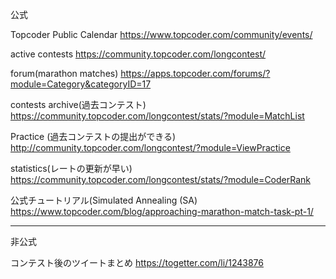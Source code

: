 公式


Topcoder Public Calendar
https://www.topcoder.com/community/events/

active contests
https://community.topcoder.com/longcontest/

forum(marathon matches)
https://apps.topcoder.com/forums/?module=Category&categoryID=17

contests archive(過去コンテスト)
https://community.topcoder.com/longcontest/stats/?module=MatchList

Practice (過去コンテストの提出ができる)
http://community.topcoder.com/longcontest/?module=ViewPractice

statistics(レートの更新が早い)
https://community.topcoder.com/longcontest/stats/?module=CoderRank

公式チュートリアル(Simulated Annealing (SA)
https://www.topcoder.com/blog/approaching-marathon-match-task-pt-1/

---

非公式


コンテスト後のツイートまとめ
https://togetter.com/li/1243876
